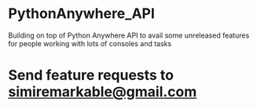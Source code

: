 # PythonAnywhere_API
Building on top of Python Anywhere API to avail some unreleased features for people working with lots of consoles and tasks



# Send feature requests to simiremarkable@gmail.com
